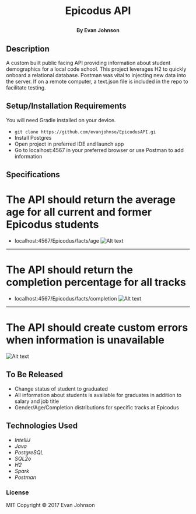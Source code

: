 # <p align="center">Epicodus API</p>

#### <p align="center">By Evan Johnson</p>

## Description

A custom built public facing API providing information about student demographics for a local code school.
This project leverages H2 to quickly onboard a relational database. Postman was vital to injecting
new data into the server. If on a remote computer, a text.json file is included in the repo to facilitate testing.


## Setup/Installation Requirements

You will need Gradle installed on your device.

* ```git clone https://github.com/evanjohnso/EpicodusAPI.gi ```
* Install Postgres
* Open project in preferred IDE and launch app
* Go to localhost:4567 in your preferred browser or use Postman to add information

## Specifications

# The API should return the average age for all current and former Epicodus students
* localhost:4567/Epicodus/facts/age
![Alt text](https://user-images.githubusercontent.com/28036416/29736154-add475b4-89b3-11e7-9473-b99641115c92.png)
***

# The API should return the completion percentage for all tracks
* localhost:4567/Epicodus/facts/completion
![Alt text](https://user-images.githubusercontent.com/28036416/29736158-b15feb5a-89b3-11e7-9177-20272f6f61c6.png)
***

# The API should create custom errors when information is unavailable
![Alt text](https://user-images.githubusercontent.com/28036416/29736161-b3cbd4f8-89b3-11e7-9840-c21a83d3bdf8.png)

## To Be Released
 * Change status of student to graduated
 * All information about students is available for graduates in addition to salary and job title
 * Gender/Age/Completion distributions for specific tracks at Epicodus


## Technologies Used

* _IntelliJ_
* _Java_
* _PostgreSQL_
* _SQL2o_
* _H2_
* _Spark_
* _Postman_

### License

MIT Copyright &copy; 2017 Evan Johnson
